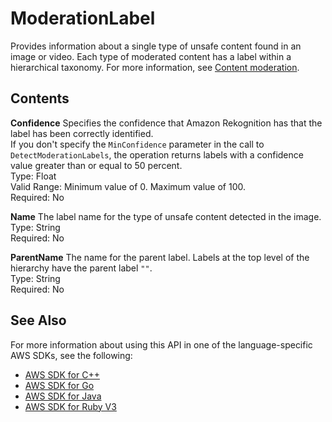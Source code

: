 # ModerationLabel<a name="API_ModerationLabel"></a>

Provides information about a single type of unsafe content found in an image or video\. Each type of moderated content has a label within a hierarchical taxonomy\. For more information, see [Content moderation](moderation.md)\.

## Contents<a name="API_ModerationLabel_Contents"></a>

 **Confidence**   <a name="rekognition-Type-ModerationLabel-Confidence"></a>
Specifies the confidence that Amazon Rekognition has that the label has been correctly identified\.  
If you don't specify the `MinConfidence` parameter in the call to `DetectModerationLabels`, the operation returns labels with a confidence value greater than or equal to 50 percent\.  
Type: Float  
Valid Range: Minimum value of 0\. Maximum value of 100\.  
Required: No

 **Name**   <a name="rekognition-Type-ModerationLabel-Name"></a>
The label name for the type of unsafe content detected in the image\.  
Type: String  
Required: No

 **ParentName**   <a name="rekognition-Type-ModerationLabel-ParentName"></a>
The name for the parent label\. Labels at the top level of the hierarchy have the parent label `""`\.  
Type: String  
Required: No

## See Also<a name="API_ModerationLabel_SeeAlso"></a>

For more information about using this API in one of the language\-specific AWS SDKs, see the following:
+  [AWS SDK for C\+\+](https://docs.aws.amazon.com/goto/SdkForCpp/rekognition-2016-06-27/ModerationLabel) 
+  [AWS SDK for Go](https://docs.aws.amazon.com/goto/SdkForGoV1/rekognition-2016-06-27/ModerationLabel) 
+  [AWS SDK for Java](https://docs.aws.amazon.com/goto/SdkForJava/rekognition-2016-06-27/ModerationLabel) 
+  [AWS SDK for Ruby V3](https://docs.aws.amazon.com/goto/SdkForRubyV3/rekognition-2016-06-27/ModerationLabel) 